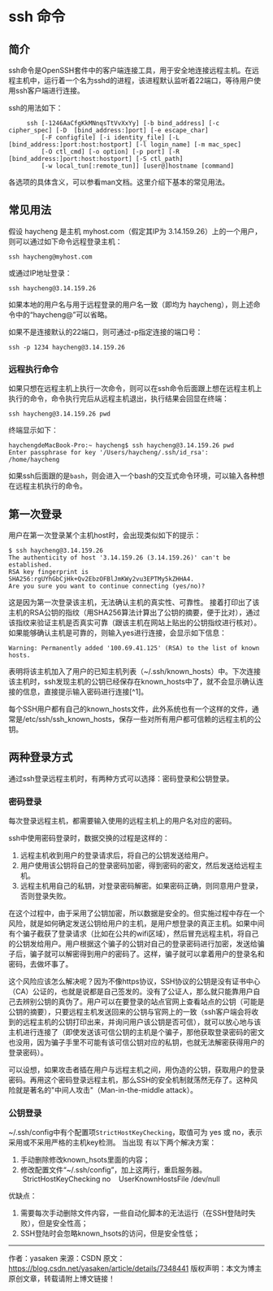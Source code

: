 # ssh 命令

## 简介
ssh命令是OpenSSH套件中的客户端连接工具，用于安全地连接远程主机。在远程主机中，运行着一个名为sshd的进程，该进程默认监听着22端口，等待用户使用ssh客户端进行连接。

ssh的用法如下：
```
     ssh [-1246AaCfgKkMNnqsTtVvXxYy] [-b bind_address] [-c cipher_spec] [-D  [bind_address:]port] [-e escape_char]
         [-F configfile] [-i identity_file] [-L  [bind_address:]port:host:hostport] [-l login_name] [-m mac_spec]
         [-O ctl_cmd] [-o option] [-p port] [-R  [bind_address:]port:host:hostport] [-S ctl_path]
         [-w local_tun[:remote_tun]] [user@]hostname [command]
```
各选项的具体含义，可以参看man文档。这里介绍下基本的常见用法。


## 常见用法
假设 haycheng 是主机 myhost.com（假定其IP为 3.14.159.26）上的一个用户，则可以通过如下命令远程登录主机：
```
ssh haycheng@myhost.com
```
或通过IP地址登录：
```
ssh haycheng@3.14.159.26
```
如果本地的用户名与用于远程登录的用户名一致（即均为 haycheng），则上述命令中的“haycheng@”可以省略。

如果不是连接默认的22端口，则可通过-p指定连接的端口号：
```
ssh -p 1234 haycheng@3.14.159.26
```
### 远程执行命令
如果只想在远程主机上执行一次命令，则可以在ssh命令后面跟上想在远程主机上执行的命令，命令执行完后从远程主机退出，执行结果会回显在终端：
```
ssh haycheng@3.14.159.26 pwd
```
终端显示如下：
```
haychengdeMacBook-Pro:~ haycheng$ ssh haycheng@3.14.159.26 pwd
Enter passphrase for key '/Users/haycheng/.ssh/id_rsa':
/home/haycheng
```
如果ssh后面跟的是`bash`，则会进入一个bash的交互式命令环境，可以输入各种想在远程主机执行的命令。

## 第一次登录
用户在第一次登录某个主机host时，会出现类似如下的提示：
```
$ ssh haycheng@3.14.159.26
The authenticity of host '3.14.159.26 (3.14.159.26)' can't be established.
RSA key fingerprint is SHA256:rgUYhGbCjHk+Qv2EbzOFBlJmKWy2vu3EPTMy5kZHHA4.
Are you sure you want to continue connecting (yes/no)?
```
这是因为第一次登录该主机，无法确认主机的真实性、可靠性。
接着打印出了该主机的RSA公钥的指纹（用SHA256算法计算出了公钥的摘要，便于比对），通过该指纹来验证主机是否真实可靠（跟该主机在网站上贴出的公钥指纹进行核对）。
如果能够确认主机是可靠的，则输入yes进行连接，会显示如下信息：
```
Warning: Permanently added '100.69.41.125' (RSA) to the list of known hosts.
```
表明将该主机加入了用户的已知主机列表（~/.ssh/known_hosts）中。下次连接该主机时，ssh发现主机的公钥已经保存在known_hosts中了，就不会显示确认连接的信息，直接提示输入密码进行连接[^1]。

每个SSH用户都有自己的known_hosts文件，此外系统也有一个这样的文件，通常是/etc/ssh/ssh_known_hosts，保存一些对所有用户都可信赖的远程主机的公钥。

## 两种登录方式
通过ssh登录远程主机时，有两种方式可以选择：密码登录和公钥登录。

### 密码登录
每次登录远程主机，都需要输入使用的远程主机上的用户名对应的密码。

ssh中使用密码登录时，数据交换的过程是这样的：
1. 远程主机收到用户的登录请求后，将自己的公钥发送给用户。
1. 用户使用该公钥将自己的登录密码加密，得到密码的密文，然后发送给远程主机。
1. 远程主机用自己的私钥，对登录密码解密。如果密码正确，则同意用户登录，否则登录失败。

在这个过程中，由于采用了公钥加密，所以数据是安全的。但实施过程中存在一个风险，就是如何确定发送公钥给用户的主机，是用户想登录的真正主机。如果中间有个骗子截获了登录请求（比如在公共的wifi区域），然后冒充远程主机，将自己的公钥发给用户。用户根据这个骗子的公钥对自己的登录密码进行加密，发送给骗子后，骗子就可以解密得到用户的密码了。这样，骗子就可以拿着用户的登录名和密码，去做坏事了。

这个风险应该怎么解决呢？因为不像https协议，SSH协议的公钥是没有证书中心（CA）公证的，也就是说都是自己签发的。没有了公证人，那么就只能靠用户自己去辨别公钥的真伪了。用户可以在要登录的站点官网上查看站点的公钥（可能是公钥的摘要），只要远程主机发送回来的公钥与官网上的一致（ssh客户端会将收到的远程主机的公钥打印出来，并询问用户该公钥是否可信），就可以放心地与该主机进行连接了（即使发送该可信公钥的主机是个骗子，那他获取登录密码的密文也没用，因为骗子手里不可能有该可信公钥对应的私钥，也就无法解密获得用户的登录密码）。

可以设想，如果攻击者插在用户与远程主机之间，用伪造的公钥，获取用户的登录密码。再用这个密码登录远程主机，那么SSH的安全机制就荡然无存了。这种风险就是著名的"中间人攻击"（Man-in-the-middle attack）。

### 公钥登录


~/.ssh/config中有个配置项`StrictHostKeyChecking`，取值可为 yes 或 no，表示采用或不采用严格的主机key检测。
当出现
有以下两个解决方案：
1. 手动删除修改known_hsots里面的内容；
2. 修改配置文件“~/.ssh/config”，加上这两行，重启服务器。
   StrictHostKeyChecking no
   UserKnownHostsFile /dev/null

优缺点：
1. 需要每次手动删除文件内容，一些自动化脚本的无法运行（在SSH登陆时失败），但是安全性高；
2. SSH登陆时会忽略known_hsots的访问，但是安全性低；
--------------------- 
作者：yasaken 
来源：CSDN 
原文：https://blog.csdn.net/yasaken/article/details/7348441 
版权声明：本文为博主原创文章，转载请附上博文链接！
